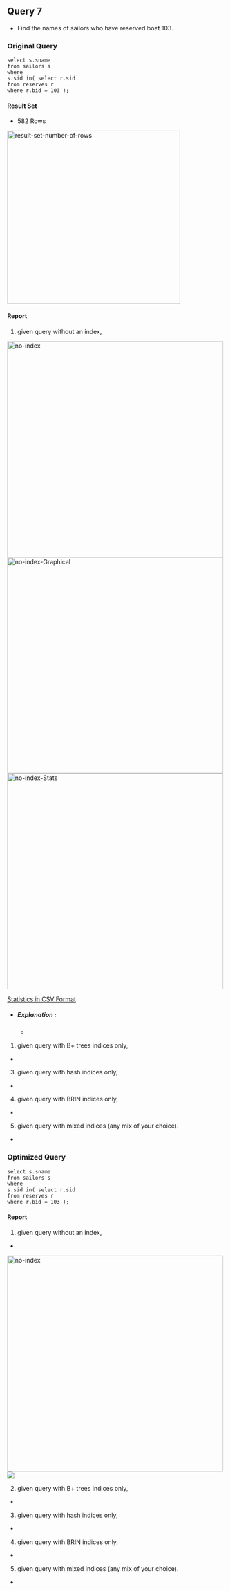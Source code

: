 ## Query 7

* Find the names of sailors who have reserved boat 103.

### Original Query

```
select s.sname
from sailors s
where
s.sid in( select r.sid
from reserves r
where r.bid = 103 );

```


#### Result Set

* 582 Rows

<img src="./screenshots/Query7/common/result-set-number-of-rows.png" alt="result-set-number-of-rows" width="400px">

#### Report

1) given query without an index,

<img src="./screenshots/Query7/common/no-index.png" alt="no-index" width="500px">
<img src="./screenshots/Query7/normalQuery/no-index-normal-physical-plan-graphical-explain.png" alt="no-index-Graphical" width="500px">
<img src="./screenshots/Query7/normalQuery/no-index-normal-query-cost.png" alt="no-index-Stats" width="500px">




<a href="./statistics/Query7/no-index-normal-stats.csv"> Statistics in CSV Format </a>

* ##### Explanation :
  * 




1) given query with B+ trees indices only,

*

3) given query with hash indices only,

*

4) given query with BRIN indices only,

*

5) given query with mixed indices (any mix of your choice).

*

### Optimized Query

```
select s.sname
from sailors s
where
s.sid in( select r.sid
from reserves r
where r.bid = 103 );

```


#### Report

1) given query without an index,

*

<img src="./screenshots/Query7/common/no-index.png" alt="no-index" width="500px">
<img src="./screenshots/Query7/optimizedQuery/no-index-optmize-query-cost.png">

2) given query with B+ trees indices only,

*

3) given query with hash indices only,

*

4) given query with BRIN indices only,

*

5) given query with mixed indices (any mix of your choice).

*
